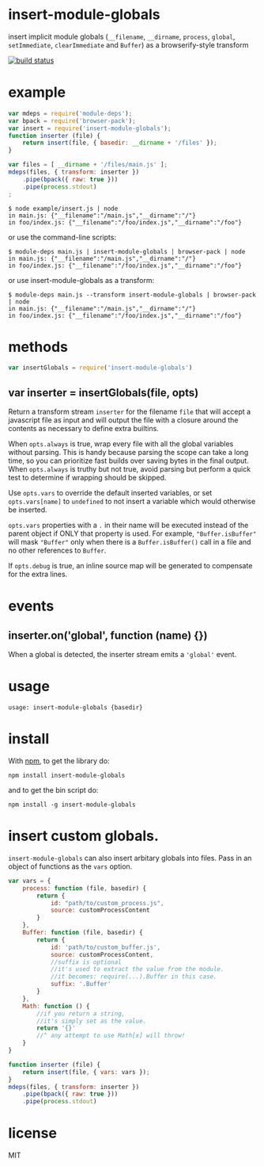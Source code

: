 # insert-module-globals

insert implicit module globals
(`__filename`, `__dirname`, `process`, `global`, `setImmediate`, `clearImmediate` and `Buffer`)
as a browserify-style transform

[![build status](https://secure.travis-ci.org/browserify/insert-module-globals.png)](http://travis-ci.org/browserify/insert-module-globals)

# example

``` js
var mdeps = require('module-deps');
var bpack = require('browser-pack');
var insert = require('insert-module-globals');
function inserter (file) {
    return insert(file, { basedir: __dirname + '/files' });
}

var files = [ __dirname + '/files/main.js' ];
mdeps(files, { transform: inserter })
    .pipe(bpack({ raw: true }))
    .pipe(process.stdout)
;
```

```
$ node example/insert.js | node
in main.js: {"__filename":"/main.js","__dirname":"/"}
in foo/index.js: {"__filename":"/foo/index.js","__dirname":"/foo"}
```

or use the command-line scripts:

```
$ module-deps main.js | insert-module-globals | browser-pack | node
in main.js: {"__filename":"/main.js","__dirname":"/"}
in foo/index.js: {"__filename":"/foo/index.js","__dirname":"/foo"}
```

or use insert-module-globals as a transform:

```
$ module-deps main.js --transform insert-module-globals | browser-pack | node
in main.js: {"__filename":"/main.js","__dirname":"/"}
in foo/index.js: {"__filename":"/foo/index.js","__dirname":"/foo"}
```

# methods

``` js
var insertGlobals = require('insert-module-globals')
```

## var inserter = insertGlobals(file, opts)

Return a transform stream `inserter` for the filename `file` that will accept a
javascript file as input and will output the file with a closure around the
contents as necessary to define extra builtins.

When `opts.always` is true, wrap every file with all the global variables
without parsing. This is handy because parsing the scope can take a long time,
so you can prioritize fast builds over saving bytes in the final output. When
`opts.always` is truthy but not true, avoid parsing but perform a quick test to
determine if wrapping should be skipped.

Use `opts.vars` to override the default inserted variables, or set
`opts.vars[name]` to `undefined` to not insert a variable which would otherwise
be inserted.

`opts.vars` properties with a `.` in their name will be executed instead of the
parent object if ONLY that property is used. For example, `"Buffer.isBuffer"`
will mask `"Buffer"` only when there is a `Buffer.isBuffer()` call in a file and
no other references to `Buffer`.

If `opts.debug` is true, an inline source map will be generated to compensate
for the extra lines.

# events

## inserter.on('global', function (name) {})

When a global is detected, the inserter stream emits a `'global'` event.

# usage

```
usage: insert-module-globals {basedir}
```

# install

With [npm](https://npmjs.org), to get the library do:

```
npm install insert-module-globals
```

and to get the bin script do:

```
npm install -g insert-module-globals
```

# insert custom globals.

`insert-module-globals` can also insert arbitary globals into files.
Pass in an object of functions as the `vars` option.

``` js
var vars = {
    process: function (file, basedir) {
        return {
            id: "path/to/custom_process.js",
            source: customProcessContent
        }
    },
    Buffer: function (file, basedir) {
        return {
            id: 'path/to/custom_buffer.js',
            source: customProcessContent,
            //suffix is optional
            //it's used to extract the value from the module.
            //it becomes: require(...).Buffer in this case.
            suffix: '.Buffer'
        }
    },
    Math: function () {
        //if you return a string,
        //it's simply set as the value.
        return '{}'
        //^ any attempt to use Math[x] will throw!
    }
}

function inserter (file) {
    return insert(file, { vars: vars });
}
mdeps(files, { transform: inserter })
    .pipe(bpack({ raw: true }))
    .pipe(process.stdout)
```


# license

MIT
